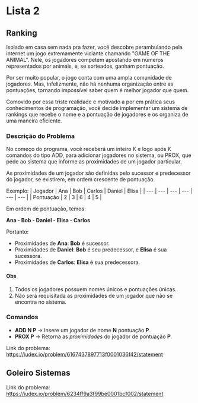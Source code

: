 # Lista 2
## Ranking
Isolado em casa sem nada pra fazer, você descobre perambulando pela internet um jogo extremamente viciante chamando "GAME OF THE ANIMAL". 
Nele, os jogadores competem apostando em números representados por animais, e, se sorteados, ganham pontuação.

Por ser muito popular, o jogo conta com uma ampla comunidade de jogadores. Mas, infelizmente, não há nenhuma organização 
entre as pontuações, tornando impossível saber quem é melhor jogador que quem.

Comovido por essa triste realidade e motivado a por em prática seus conhecimentos de programação, você decide implementar um sistema
de rankings que recebe o nome e a pontuação de jogadores e os organiza de uma maneira eficiente.

### Descrição do Problema
No começo do programa, vocẽ receberá um inteiro K e logo após K comandos do tipo ADD, para adicionar jogadores no sistema, ou PROX, 
que pede ao sistema que informe as proximidades de um jogador particular.

As proximidades de um jogador são definidas pelo sucessor e predecessor do jogador, se existirem, em ordem crescente de pontuação.

Exemplo:
| Jogador | Ana | Bob | Carlos | Daniel | Elisa |
| --- | --- | --- | --- | --- | --- |
| Pontuação | 2 | 3 | 6 | 4 | 5 |

Em ordem de pontuação, temos:

**Ana - Bob - Daniel - Elisa - Carlos**

Portanto:
- Proximidades de **Ana**: **Bob** é sucessor.
- Proximidades de **Daniel**: **Bob** é seu predecessor, e **Elisa** é sua sucessora.
- Proximidades de **Carlos**: **Elisa** é sua predecessora.

#### Obs
1. Todos os jogadores possuem nomes únicos e pontuações únicas.
2. Não será requisitada as proximidades de um jogador que não se encontra no sistema.

### Comandos
- **ADD N P** -> Insere um jogador de nome **N** pontuação **P**.
- **PROX P** -> Retorna as *proximidades* do jogador de pontuação **P**.


Link do problema: https://iudex.io/problem/6167437897713f0001036f42/statement

## Goleiro Sistemas

Link do problema: https://iudex.io/problem/6234ff9a3f99be0001bcf002/statement
